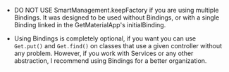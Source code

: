 

- DO NOT USE SmartManagement.keepFactory if you are using multiple Bindings. It was designed to be used without Bindings, or with a single Binding linked in the GetMaterialApp's initialBinding.

- Using Bindings is completely optional, if you want you can use `Get.put()` and `Get.find()` on classes that use a given controller without any problem.
  However, if you work with Services or any other abstraction, I recommend using Bindings for a better organization.
